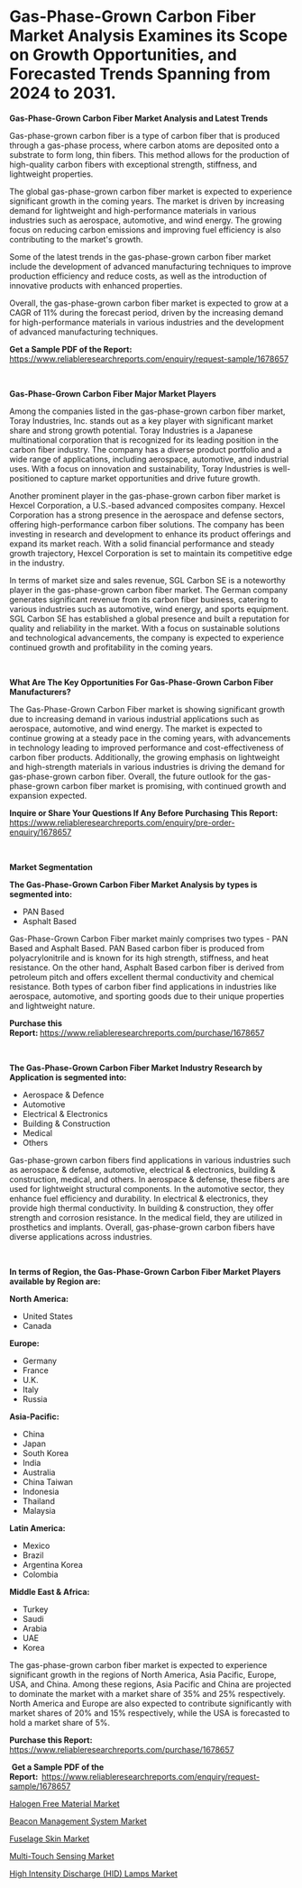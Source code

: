 <p><h1>Gas-Phase-Grown Carbon Fiber Market Analysis Examines its Scope on Growth Opportunities, and Forecasted Trends Spanning from 2024 to 2031.</h1></p><p><strong>Gas-Phase-Grown Carbon Fiber Market Analysis and Latest Trends</strong></p>
<p><p>Gas-phase-grown carbon fiber is a type of carbon fiber that is produced through a gas-phase process, where carbon atoms are deposited onto a substrate to form long, thin fibers. This method allows for the production of high-quality carbon fibers with exceptional strength, stiffness, and lightweight properties.</p><p>The global gas-phase-grown carbon fiber market is expected to experience significant growth in the coming years. The market is driven by increasing demand for lightweight and high-performance materials in various industries such as aerospace, automotive, and wind energy. The growing focus on reducing carbon emissions and improving fuel efficiency is also contributing to the market's growth.</p><p>Some of the latest trends in the gas-phase-grown carbon fiber market include the development of advanced manufacturing techniques to improve production efficiency and reduce costs, as well as the introduction of innovative products with enhanced properties.</p><p>Overall, the gas-phase-grown carbon fiber market is expected to grow at a CAGR of 11% during the forecast period, driven by the increasing demand for high-performance materials in various industries and the development of advanced manufacturing techniques.</p></p>
<p><strong>Get a Sample PDF of the Report:&nbsp;</strong> <a href="https://www.reliableresearchreports.com/enquiry/request-sample/1678657">https://www.reliableresearchreports.com/enquiry/request-sample/1678657</a></p>
<p>&nbsp;</p>
<p><strong>Gas-Phase-Grown Carbon Fiber Major Market Players</strong></p>
<p><p>Among the companies listed in the gas-phase-grown carbon fiber market, Toray Industries, Inc. stands out as a key player with significant market share and strong growth potential. Toray Industries is a Japanese multinational corporation that is recognized for its leading position in the carbon fiber industry. The company has a diverse product portfolio and a wide range of applications, including aerospace, automotive, and industrial uses. With a focus on innovation and sustainability, Toray Industries is well-positioned to capture market opportunities and drive future growth.</p><p>Another prominent player in the gas-phase-grown carbon fiber market is Hexcel Corporation, a U.S.-based advanced composites company. Hexcel Corporation has a strong presence in the aerospace and defense sectors, offering high-performance carbon fiber solutions. The company has been investing in research and development to enhance its product offerings and expand its market reach. With a solid financial performance and steady growth trajectory, Hexcel Corporation is set to maintain its competitive edge in the industry.</p><p>In terms of market size and sales revenue, SGL Carbon SE is a noteworthy player in the gas-phase-grown carbon fiber market. The German company generates significant revenue from its carbon fiber business, catering to various industries such as automotive, wind energy, and sports equipment. SGL Carbon SE has established a global presence and built a reputation for quality and reliability in the market. With a focus on sustainable solutions and technological advancements, the company is expected to experience continued growth and profitability in the coming years.</p></p>
<p>&nbsp;</p>
<p><strong>What Are The Key Opportunities For Gas-Phase-Grown Carbon Fiber Manufacturers?</strong></p>
<p><p>The Gas-Phase-Grown Carbon Fiber market is showing significant growth due to increasing demand in various industrial applications such as aerospace, automotive, and wind energy. The market is expected to continue growing at a steady pace in the coming years, with advancements in technology leading to improved performance and cost-effectiveness of carbon fiber products. Additionally, the growing emphasis on lightweight and high-strength materials in various industries is driving the demand for gas-phase-grown carbon fiber. Overall, the future outlook for the gas-phase-grown carbon fiber market is promising, with continued growth and expansion expected.</p></p>
<p><strong>Inquire or Share Your Questions If Any Before Purchasing This Report:</strong> <a href="https://www.reliableresearchreports.com/enquiry/pre-order-enquiry/1678657">https://www.reliableresearchreports.com/enquiry/pre-order-enquiry/1678657</a></p>
<p>&nbsp;</p>
<p><strong>Market Segmentation</strong></p>
<p><strong>The Gas-Phase-Grown Carbon Fiber Market Analysis by types is segmented into:</strong></p>
<p><ul><li>PAN Based</li><li>Asphalt Based</li></ul></p>
<p><p>Gas-Phase-Grown Carbon Fiber market mainly comprises two types - PAN Based and Asphalt Based. PAN Based carbon fiber is produced from polyacrylonitrile and is known for its high strength, stiffness, and heat resistance. On the other hand, Asphalt Based carbon fiber is derived from petroleum pitch and offers excellent thermal conductivity and chemical resistance. Both types of carbon fiber find applications in industries like aerospace, automotive, and sporting goods due to their unique properties and lightweight nature.</p></p>
<p><strong>Purchase this Report:&nbsp;</strong><a href="https://www.reliableresearchreports.com/purchase/1678657">https://www.reliableresearchreports.com/purchase/1678657</a></p>
<p>&nbsp;</p>
<p><strong>The Gas-Phase-Grown Carbon Fiber Market Industry Research by Application is segmented into:</strong></p>
<p><ul><li>Aerospace & Defence</li><li>Automotive</li><li>Electrical & Electronics</li><li>Building & Construction</li><li>Medical</li><li>Others</li></ul></p>
<p><p>Gas-phase-grown carbon fibers find applications in various industries such as aerospace & defense, automotive, electrical & electronics, building & construction, medical, and others. In aerospace & defense, these fibers are used for lightweight structural components. In the automotive sector, they enhance fuel efficiency and durability. In electrical & electronics, they provide high thermal conductivity. In building & construction, they offer strength and corrosion resistance. In the medical field, they are utilized in prosthetics and implants. Overall, gas-phase-grown carbon fibers have diverse applications across industries.</p></p>
<p>&nbsp;</p>
<p><strong>In terms of Region, the Gas-Phase-Grown Carbon Fiber Market Players available by Region are:</strong></p>
<p>
    <p> <strong> North America: </strong>
        <ul>
            <li>United States</li>
            <li>Canada</li>
        </ul>
        </p> 
    <p> <strong> Europe: </strong>
        <ul>
            <li>Germany</li>
            <li>France</li>
            <li>U.K.</li>
            <li>Italy</li>
            <li>Russia</li>
        </ul>
        </p> 
    <p> <strong> Asia-Pacific: </strong>
        <ul>
            <li>China</li>
            <li>Japan</li>
            <li>South Korea</li>
            <li>India</li>
            <li>Australia</li>
            <li>China Taiwan</li>
            <li>Indonesia</li>
            <li>Thailand</li>
            <li>Malaysia</li>
        </ul>
        </p> 
    <p> <strong> Latin America: </strong>
        <ul>
            <li>Mexico</li>
            <li>Brazil</li>
            <li>Argentina Korea</li>
            <li>Colombia</li>
        </ul>
        </p> 
    <p> <strong> Middle East & Africa: </strong>
        <ul>
            <li>Turkey</li>
            <li>Saudi</li>
            <li>Arabia</li>
            <li>UAE</li>
            <li>Korea</li>
        </ul>
    </p>
    </p>
<p><p>The gas-phase-grown carbon fiber market is expected to experience significant growth in the regions of North America, Asia Pacific, Europe, USA, and China. Among these regions, Asia Pacific and China are projected to dominate the market with a market share of 35% and 25% respectively. North America and Europe are also expected to contribute significantly with market shares of 20% and 15% respectively, while the USA is forecasted to hold a market share of 5%.</p></p>
<p><strong>Purchase this Report: </strong><a href="https://www.reliableresearchreports.com/purchase/1678657">https://www.reliableresearchreports.com/purchase/1678657</a></p>
<p>&nbsp;<strong>Get a Sample PDF of the Report:&nbsp;&nbsp;</strong><a href="https://www.reliableresearchreports.com/enquiry/request-sample/1678657">https://www.reliableresearchreports.com/enquiry/request-sample/1678657</a></p>
<p><strong></strong></p>
<p><p><a href="https://issuu.com/reportprime-2/docs/halogen-free-material-market-size-2030.pptx">Halogen Free Material Market</a></p><p><a href="https://medium.com/@jamesburns39/beacon-management-system-nbsp-market-focuses-on-market-share-size-and-projected-forecast-till-2031-8962dee3b4f3">Beacon Management System Market</a></p><p><a href="https://github.com/lababdou/Market-Research-Report-List-2/blob/main/fuselage-skin-market.md">Fuselage Skin Market</a></p><p><a href="https://github.com/Chiragrp22/Market-Research-Report-List-3/blob/main/multi-touch-sensing-market.md">Multi-Touch Sensing Market</a></p><p><a href="https://issuu.com/reportprime-2/docs/high-intensity-discharge-hid-lamps-market-size-203">High Intensity Discharge (HID) Lamps Market</a></p></p>
